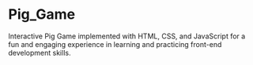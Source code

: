 # Pig_Game
Interactive Pig Game implemented with HTML, CSS, and JavaScript for a fun and engaging experience in learning and practicing front-end development skills.
